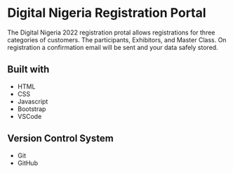 # Digital Nigeria Registration Portal
The Digital Nigeria 2022 registration protal allows registrations for three categories of customers. The participants, Exhibitors, and Master Class. On registration a confirmation email will be sent and your data safely stored. 

## Built with
- HTML
- CSS 
- Javascript
- Bootstrap
- VSCode

## Version Control System

- Git
- GitHub
